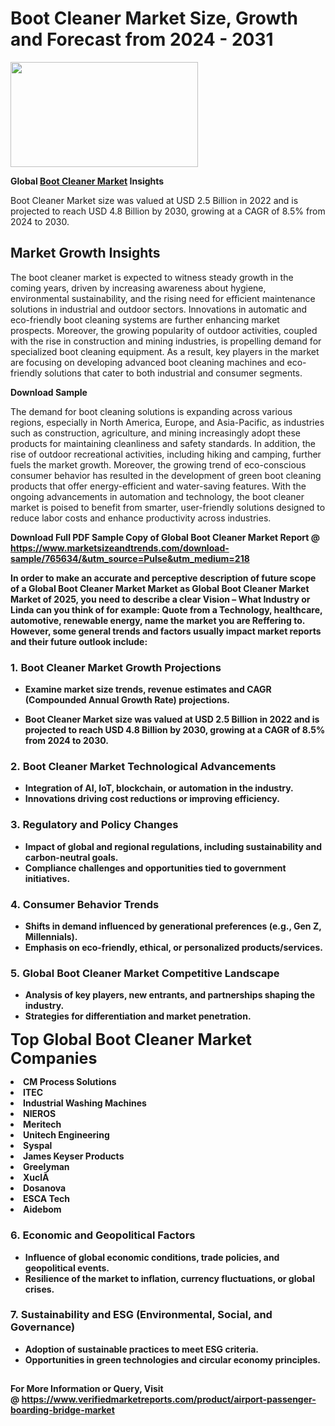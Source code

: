 <H1>Boot Cleaner Market Size, Growth and Forecast from 2024 - 2031</H1><img class="aligncenter size-medium wp-image-584254" src="https://thirdeyenews.in/wp-content/uploads/2024/09/Global-Market-Research-300x168.jpeg" alt="" width="300" height="168" /><p><strong>Global&nbsp;<a href="https://www.marketsizeandtrends.com/download-sample/765634/&amp;utm_source=Pulse&amp;utm_medium=218">Boot Cleaner Market</a> Insights</strong></p><p>Boot Cleaner Market size was valued at USD 2.5 Billion in 2022 and is projected to reach USD 4.8 Billion by 2030, growing at a CAGR of 8.5% from 2024 to 2030.</p><p><h2>Market Growth Insights</h2> <p>The boot cleaner market is expected to witness steady growth in the coming years, driven by increasing awareness about hygiene, environmental sustainability, and the rising need for efficient maintenance solutions in industrial and outdoor sectors. Innovations in automatic and eco-friendly boot cleaning systems are further enhancing market prospects. Moreover, the growing popularity of outdoor activities, coupled with the rise in construction and mining industries, is propelling demand for specialized boot cleaning equipment. As a result, key players in the market are focusing on developing advanced boot cleaning machines and eco-friendly solutions that cater to both industrial and consumer segments.</p> <p><strong>Download Sample</strong></p> <p>The demand for boot cleaning solutions is expanding across various regions, especially in North America, Europe, and Asia-Pacific, as industries such as construction, agriculture, and mining increasingly adopt these products for maintaining cleanliness and safety standards. In addition, the rise of outdoor recreational activities, including hiking and camping, further fuels the market growth. Moreover, the growing trend of eco-conscious consumer behavior has resulted in the development of green boot cleaning products that offer energy-efficient and water-saving features. With the ongoing advancements in automation and technology, the boot cleaner market is poised to benefit from smarter, user-friendly solutions designed to reduce labor costs and enhance productivity across industries.</p> <p><strong></p><p><span class=""><strong>Download Full PDF Sample Copy of Global Boot Cleaner Market Report</strong> @ <a href="https://www.marketsizeandtrends.com/download-sample/765634/&amp;utm_source=Pulse&amp;utm_medium=218" target="_blank">https://www.marketsizeandtrends.com/download-sample/765634/&amp;utm_source=Pulse&amp;utm_medium=218</a></span></p><p>In order to make an accurate and perceptive description of future scope of a Global&nbsp;Boot Cleaner Market Market as Global&nbsp;Boot Cleaner Market Market of 2025, you need to describe a clear Vision &ndash; What Industry or Linda can you think of for example: Quote from a Technology, healthcare, automotive, renewable energy, name the market you are Reffering to. However, some general trends and factors usually impact market reports and their future outlook include:</p><h3>1.&nbsp;<strong>Boot Cleaner Market Growth Projections</strong></h3><ul><li>Examine market size trends, revenue estimates and CAGR (Compounded Annual Growth Rate) projections.</li><li><p>Boot Cleaner Market size was valued at USD 2.5 Billion in 2022 and is projected to reach USD 4.8 Billion by 2030, growing at a CAGR of 8.5% from 2024 to 2030.</p></li></ul><h3>2.&nbsp;<strong>Boot Cleaner Market Technological Advancements</strong></h3><ul><li>Integration of AI, IoT, blockchain, or automation in the industry.</li><li>Innovations driving cost reductions or improving efficiency.</li></ul><h3>3.&nbsp;<strong>Regulatory and Policy Changes</strong></h3><ul><li>Impact of global and regional regulations, including sustainability and carbon-neutral goals.</li><li>Compliance challenges and opportunities tied to government initiatives.</li></ul><h3>4.&nbsp;<strong>Consumer Behavior Trends</strong></h3><ul><li>Shifts in demand influenced by generational preferences (e.g., Gen Z, Millennials).</li><li>Emphasis on eco-friendly, ethical, or personalized products/services.</li></ul><h3>5.&nbsp;<strong>Global Boot Cleaner Market Competitive Landscape</strong></h3><ul><li>Analysis of key players, new entrants, and partnerships shaping the industry.</li><li>Strategies for differentiation and market penetration.</li></ul><p data-pm-slice="1 1 []"><span style="color: inherit; font-family: inherit; font-size: 25px;">Top Global Boot Cleaner Market Companies</span></p><div class="" data-test-id=""><p><li>CM Process Solutions</li><li> ITEC</li><li> Industrial Washing Machines</li><li> NIEROS</li><li> Meritech</li><li> Unitech Engineering</li><li> Syspal</li><li> James Keyser Products</li><li> Greelyman</li><li> XuclÃ </li><li> Dosanova</li><li> ESCA Tech</li><li> Aidebom</li></p></div><h3>6.&nbsp;<strong>Economic and Geopolitical Factors</strong></h3><ul><li>Influence of global economic conditions, trade policies, and geopolitical events.</li><li>Resilience of the market to inflation, currency fluctuations, or global crises.</li></ul><h3>7.&nbsp;<strong>Sustainability and ESG (Environmental, Social, and Governance)</strong></h3><ul><li>Adoption of sustainable practices to meet ESG criteria.</li><li>Opportunities in green technologies and circular economy principles.</li></ul><h2><strong style="font-size: 14px;">For More Information or Query, Visit @&nbsp;</strong><a style="background-color: #ffffff; font-size: 14px;" href="https://www.marketsizeandtrends.com/report/boot-cleaner-market/" target="_blank">https://www.verifiedmarketreports.com/product/airport-passenger-boarding-bridge-market</a></h2>
